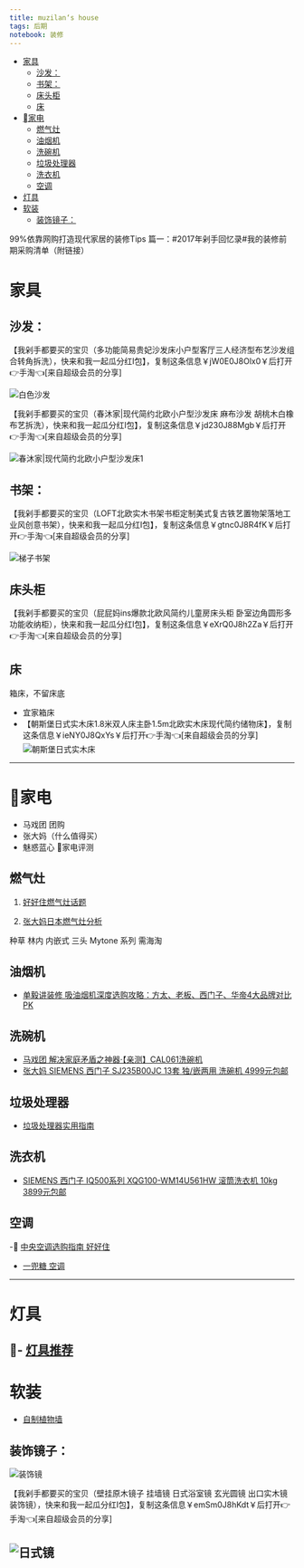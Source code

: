 ```yaml
---
title: muzilan‘s house
tags: 后期
notebook: 装修
---
```


<!-- TOC -->

- [家具](#家具)
    - [沙发：](#沙发)
    - [书架：](#书架)
    - [床头柜](#床头柜)
    - [床](#床)
- [家电](#家电)
    - [燃气灶](#燃气灶)
    - [油烟机](#油烟机)
    - [洗碗机](#洗碗机)
    - [垃圾处理器](#垃圾处理器)
    - [洗衣机](#洗衣机)
    - [空调](#空调)
- [灯具](#灯具)
- [软装](#软装)
    - [装饰镜子：](#装饰镜子)

<!-- /TOC -->

99%依靠网购打造现代家居的装修Tips 篇一：#2017年剁手回忆录#我的装修前期采购清单（附链接）

# 家具

## 沙发：
【我剁手都要买的宝贝（多功能简易贵妃沙发床小户型客厅三人经济型布艺沙发组合转角拆洗），快来和我一起瓜分红I包】，复制这条信息￥jW0E0J8Olx0￥后打开👉手淘👈[来自超级会员的分享]

![白色沙发](https://github.com/CatherineLiyuankun/Indoor-Decoration-Knowlege/blob/master/Res/Decoration/%E7%99%BD%E8%89%B2%E6%B2%99%E5%8F%91.jpeg)


【我剁手都要买的宝贝（春沐家|现代简约北欧小户型沙发床  麻布沙发 胡桃木白橡布艺拆洗），快来和我一起瓜分红I包】，复制这条信息￥jd230J88Mgb￥后打开👉手淘👈[来自超级会员的分享]

![春沐家|现代简约北欧小户型沙发床1](https://github.com/CatherineLiyuankun/Indoor-Decoration-Knowlege/blob/master/Res/Decoration/%E6%98%A5%E6%B2%90%E5%AE%B6%7C%E7%8E%B0%E4%BB%A3%E7%AE%80%E7%BA%A6%E5%8C%97%E6%AC%A7%E5%B0%8F%E6%88%B7%E5%9E%8B%E6%B2%99%E5%8F%91%E5%BA%8A1.jpeg)


## 书架： 
【我剁手都要买的宝贝（LOFT北欧实木书架书柜定制美式复古铁艺置物架落地工业风创意书架），快来和我一起瓜分红I包】，复制这条信息￥gtnc0J8R4fK￥后打开👉手淘👈[来自超级会员的分享]

![梯子书架](https://github.com/CatherineLiyuankun/Indoor-Decoration-Knowlege/blob/master/Res/Decoration/%E6%A2%AF%E5%AD%90%E4%B9%A6%E6%9E%B6.jpeg
)


## 床头柜
【我剁手都要买的宝贝（屁屁妈ins爆款北欧风简约儿童房床头柜 卧室边角圆形多功能收纳柜），快来和我一起瓜分红I包】，复制这条信息￥eXrQ0J8h2Za￥后打开👉手淘👈[来自超级会员的分享]


## 床 
箱床，不留床底

- 宜家箱床
- 【朝斯堡日式实木床1.8米双人床主卧1.5m北欧实木床现代简约储物床】，复制这条信息￥ieNY0J8QxYs￥后打开👉手淘👈[来自超级会员的分享]
![朝斯堡日式实木床](https://github.com/CatherineLiyuankun/Indoor-Decoration-Knowlege/blob/master/Res/Decoration/%E6%9C%9D%E6%96%AF%E5%A0%A1%E6%97%A5%E5%BC%8F%E5%AE%9E%E6%9C%A8%E5%BA%8A.jpeg)

----

# 家电

- 马戏团 团购
- 张大妈（什么值得买）
- 魅惑蓝心 家电评测

## 燃气灶
1. [好好住燃气灶话题](https://m.haohaozhu.com/question/176.html?hz_dev=ios&hz_share_plfm=wx&hz_share_uid=ZzZzYW10YkdIQ0tiMERlSUF5MHRGUT09OjlkNmExMjZhMTcwMzcwZjlmYWUwZGU3NjkwMTRkNTZj)

2. [张大妈日本燃气灶分析](https://post.smzdm.com/p/611343?send_by=3077416576)

种草 林内 内嵌式 三头 Mytone 系列 需海淘

## 油烟机
- [ 单毅讲装修 吸油烟机深度选购攻略：方太、老板、西门子、华帝4大品牌对比PK](https://mp.weixin.qq.com/s/Mei-3_EIttIUpR_LO1N-cQ)

## 洗碗机
- [马戏团 解决家庭矛盾之神器·【亲测】CAL061洗碗机](https://mp.weixin.qq.com/s/gh_YXxbeb2JXY97Wl5Av9A)
- [张大妈 SIEMENS 西门子 SJ235B00JC 13套 独/嵌两用 洗碗机 4999元包邮](https://www.smzdm.com/p/9199996/?send_by=3077416576)

## 垃圾处理器
- [垃圾处理器实用指南](https://mp.weixin.qq.com/s/hIA0AvddDPIOC4HRUPIeiQ)

## 洗衣机
- [SIEMENS 西门子 IQ500系列 XQG100-WM14U561HW 滚筒洗衣机 10kg 3899元包邮
](https://www.smzdm.com/p/9264027/?send_by=3077416576)

## 空调
- [中央空调选购指南 好好住](https://m.haohaozhu.com/blank/0000ahq05000t7zk.html?hz_dev=ios&hz_share_plfm=more&hz_share_uid=dnlqaGNsN2NKSkdicG5qU1pzTDBqQT09OjcwMzIwYjMzMzQwMmU3NjA2NDFlZWZhNWQzMWQyM2Jk)

- [一兜糖 空调](https://m.yidoutang.com/v4/master/8687?source=app-share)


----

# 灯具

- [灯具推荐](https://mp.weixin.qq.com/s/uOZQFf1-MrEKGBpDBVTFtA)
----

# 软装

- [自制植物墙](https://post.smzdm.com/p/691146/?send_by=3077416576)

## 装饰镜子：

![装饰镜](https://github.com/CatherineLiyuankun/Indoor-Decoration-Knowlege/blob/master/Res/Decoration/%E8%A3%85%E9%A5%B0%E9%95%9C.jpg)

【我剁手都要买的宝贝（壁挂原木镜子 挂墙镜 日式浴室镜 玄光圆镜 出口实木镜  装饰镜），快来和我一起瓜分红I包】，复制这条信息￥emSm0J8hKdt￥后打开👉手淘👈[来自超级会员的分享]

![日式镜](https://github.com/CatherineLiyuankun/Indoor-Decoration-Knowlege/blob/master/Res/Decoration/%E6%97%A5%E5%BC%8F%E9%95%9C.jpeg)
----





